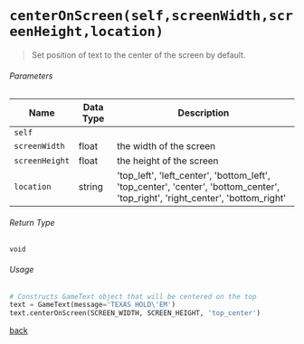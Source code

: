 <!-- Method Name -->

# <code>centerOnScreen(self,screenWidth,screenHeight,location)</code>

<!-- Method Description -->
> Set position of text to the center of the screen by default.

<!-- Parameters -->
###### Parameters
| Name           | Data Type | Description                                                                                                                    |
| -------------- | --------- | ------------------------------------------------------------------------------------------------------------------------------ |
| `self`         |           |                                                                                                                                |
| `screenWidth`  | float     | the width of the screen                                                                                                        |
| `screenHeight` | float     | the height of the screen                                                                                                       |
| `location`     | string    | 'top_left', 'left_center', 'bottom_left', 'top_center', 'center', 'bottom_center', 'top_right', 'right_center', 'bottom_right' |

<!-- Return Type -->
###### Return Type
`void`

<!-- Method Example -->
###### Usage
```python
# Constructs GameText object that will be centered on the top
text = GameText(message='TEXAS HOLD\'EM')
text.centerOnScreen(SCREEN_WIDTH, SCREEN_HEIGHT, 'top_center')
```
<!-- Back to className.md -->
<!-- The path in this link will be the one that is used for the component -->
[back](../GameText.md)
